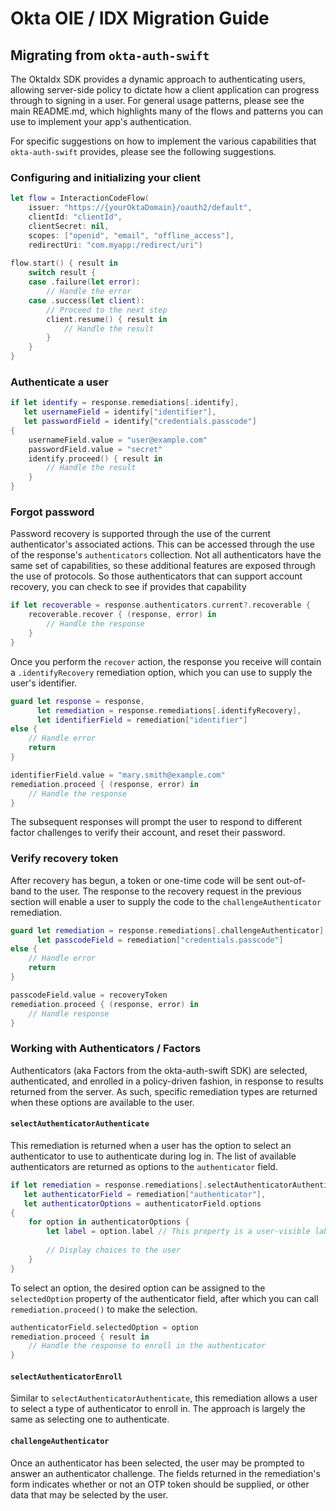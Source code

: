 
# Okta OIE / IDX Migration Guide

## Migrating from `okta-auth-swift`

The OktaIdx SDK provides a dynamic approach to authenticating users, allowing server-side policy to dictate how a client application can progress through to signing in a user. For general usage patterns, please see the main README.md, which highlights many of the flows and patterns you can use to implement your app's authentication.

For specific suggestions on how to implement the various capabilities that `okta-auth-swift` provides, please see the following suggestions.

### Configuring and initializing your client

```swift
let flow = InteractionCodeFlow(
    issuer: "https://{yourOktaDomain}/oauth2/default",
    clientId: "clientId",
    clientSecret: nil,
    scopes: ["openid", "email", "offline_access"],
    redirectUri: "com.myapp:/redirect/uri")
    
flow.start() { result in
    switch result {
    case .failure(let error):
        // Handle the error
    case .success(let client):
        // Proceed to the next step
        client.resume() { result in
            // Handle the result
        }
    }
}
```

### Authenticate a user 

```swift
if let identify = response.remediations[.identify],
   let usernameField = identify["identifier"],
   let passwordField = identify["credentials.passcode"]
{
    usernameField.value = "user@example.com"
    passwordField.value = "secret"
    identify.proceed() { result in
        // Handle the result
    } 
}
```

### Forgot password

Password recovery is supported through the use of the current authenticator's associated actions.  This can be accessed through the use of the response's `authenticators` collection. Not all authenticators have the same set of capabilities, so these additional features are exposed through the use of protocols.  So those authenticators that can support account recovery, you can check to see if provides that capability

```swift
if let recoverable = response.authenticators.current?.recoverable {
    recoverable.recover { (response, error) in
        // Handle the response
    }
}
```

Once you perform the `recover` action, the response you receive will contain a `.identifyRecovery` remediation option, which you can use to supply the user's identifier.

```swift
guard let response = response,
      let remediation = response.remediations[.identifyRecovery],
      let identifierField = remediation["identifier"]
else {
    // Handle error
    return
}

identifierField.value = "mary.smith@example.com"
remediation.proceed { (response, error) in
    // Handle the response
}
```

The subsequent responses will prompt the user to respond to different factor challenges to verify their account, and reset their password.

### Verify recovery token

After recovery has begun, a token or one-time code will be sent out-of-band to the user. The response to the recovery request in the previous section will enable a user to supply the code to the `challengeAuthenticator` remediation.

```swift
guard let remediation = response.remediations[.challengeAuthenticator],
      let passcodeField = remediation["credentials.passcode"]
else {
    // Handle error
    return
}

passcodeField.value = recoveryToken
remediation.proceed { (response, error) in
    // Handle response
}
```

### Working with Authenticators / Factors

Authenticators (aka Factors from the okta-auth-swift SDK) are selected, authenticated, and enrolled in a policy-driven fashion, in response to results returned from the server. As such, specific remediation types are returned when these options are available to the user.

#### `selectAuthenticatorAuthenticate`

This remediation is returned when a user has the option to select an authenticator to use to authenticate during log in. The list of available authenticators are returned as options to the `authenticator` field.

```swift
if let remediation = response.remediations[.selectAuthenticatorAuthenticate],
   let authenticatorField = remediation["authenticator"],
   let authenticatorOptions = authenticatorField.options
{
    for option in authenticatorOptions {
        let label = option.label // This property is a user-visible label representing the choice (e.g. Email/Phone)
        
        // Display choices to the user
    }
}
```

To select an option, the desired option can be assigned to the `selectedOption` property of the authenticator field, after which you can call `remediation.proceed()` to make the selection.

```swift
authenticatorField.selectedOption = option
remediation.proceed { result in
    // Handle the response to enroll in the authenticator
}
```

#### `selectAuthenticatorEnroll`

Similar to `selectAuthenticatorAuthenticate`, this remediation allows a user to select a type of authenticator to enroll in. The approach is largely the same as selecting one to authenticate.

#### `challengeAuthenticator`

Once an authenticator has been selected, the user may be prompted to answer an authenticator challenge.  The fields returned in the remediation's form indicates whether or not an OTP token should be supplied, or other data that may be selected by the user.
